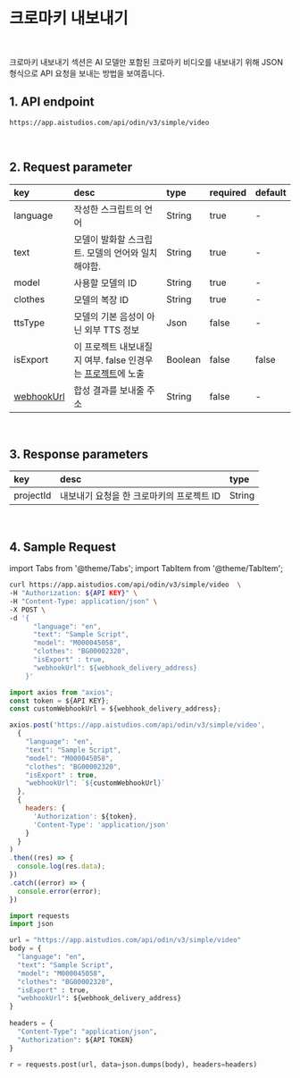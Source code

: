 # 크로마키 내보내기

<br/>

크로마키 내보내기 섹션은 AI 모델만 포함된 크로마키 비디오를 내보내기 위해 JSON 형식으로 API 요청을 보내는 방법을 보여줍니다.

## 1. API endpoint

```http
https://app.aistudios.com/api/odin/v3/simple/video
```

<br/>

## 2. Request parameter

|key|desc|type|required|default|
|:---|:---|:---|:---|:---|
|language|작성한 스크립트의 언어|String|true|-|
|text|모델이 발화할 스크립트. 모델의 언어와 일치해야함.|String|true|-|
|model|사용할 모델의 ID|String|true|-|
|clothes|모델의 복장 ID|String|true|-|
|ttsType|모델의 기본 음성이 아닌 외부 TTS 정보|Json|false|-|
|isExport|이 프로젝트 내보내질지 여부. false 인경우는 [프로젝트](https://app.aistudios.com/dashboard)에 노출|Boolean|false|false|
|[webhookUrl](../reference/webhook)|합성 결과를 보내줄 주소|String|false|-|


<br/>

## 3. Response parameters

|key|desc|type|
|:---|:---|:---|
|projectId|내보내기 요청을 한 크로마키의 프로젝트 ID|String|

<br/>


## 4. Sample Request

import Tabs from '@theme/Tabs';
import TabItem from '@theme/TabItem';

<Tabs>
<TabItem value="curl" label="cURL">

```bash
curl https://app.aistudios.com/api/odin/v3/simple/video  \
-H "Authorization: ${API KEY}" \
-H "Content-Type: application/json" \
-X POST \
-d '{
      "language": "en",
      "text": "Sample Script",
      "model": "M000045058",
      "clothes": "BG00002320",
      "isExport" : true,
      "webhookUrl": ${webhook_delivery_address}
    }'
```

</TabItem>
<TabItem value="js" label="Node.js">

```js
import axios from "axios"; 
const token = ${API KEY};
const customWebhookUrl = ${webhook_delivery_address};

axios.post('https://app.aistudios.com/api/odin/v3/simple/video', 
  {
    "language": "en",
    "text": "Sample Script",
    "model": "M000045058",
    "clothes": "BG00002320",
    "isExport" : true,
    "webhookUrl": `${customWebhookUrl}`
  }, 
  {
    headers: {
      'Authorization': ${token},
      'Content-Type': 'application/json'
    }
  }
)
.then((res) => {
  console.log(res.data);
})
.catch((error) => {
  console.error(error);
})
```

</TabItem>
<TabItem value="py" label="Python">

```py
import requests
import json

url = "https://app.aistudios.com/api/odin/v3/simple/video"
body = {
  "language": "en",
  "text": "Sample Script",
  "model": "M000045058",
  "clothes": "BG00002320",
  "isExport" : true,
  "webhookUrl": ${webhook_delivery_address}
}
    
headers = {
  "Content-Type": "application/json",
  "Authorization": ${API TOKEN}
}

r = requests.post(url, data=json.dumps(body), headers=headers)
```

</TabItem>
</Tabs>
